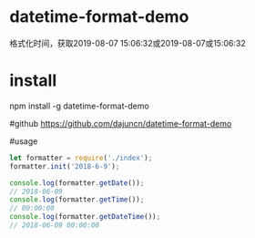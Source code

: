 # datetime-format-demo
格式化时间，获取2019-08-07 15:06:32或2019-08-07或15:06:32

# install
npm install -g datetime-format-demo

#github
https://github.com/dajuncn/datetime-format-demo

#usage
```javascript
let formatter = require('./index');
formatter.init('2018-6-9');

console.log(formatter.getDate());
// 2018-06-09
console.log(formatter.getTime());
// 00:00:00
console.log(formatter.getDateTime());
// 2018-06-09 00:00:00
```